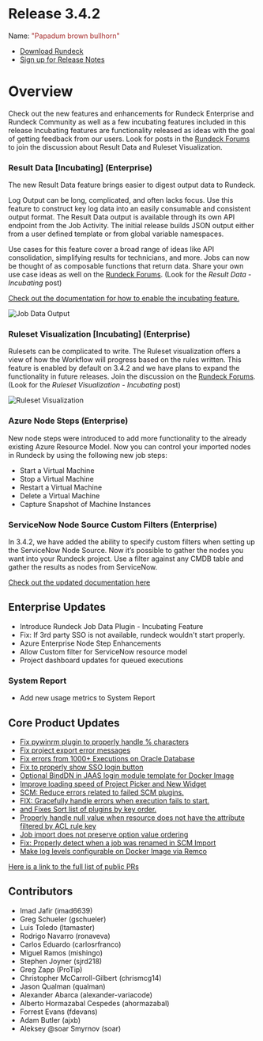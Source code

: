 # Release 3.4.2

Name: <span style="color: brown"><span class="glyphicon glyphicon-bullhorn"></span> "Papadum brown bullhorn"</span>

- [Download Rundeck](https://download.rundeck.com/)
- [Sign up for Release Notes](https://www.rundeck.com/release-notes-signup)

# Overview

Check out the new features and enhancements for Rundeck Enterprise and Rundeck Community as well as a few incubating features included in this release Incubating features are functionality released as ideas with the goal of getting feedback from our users. Look for posts in the [Rundeck Forums](https://community.pagerduty.com) to join the discussion about Result Data and Ruleset Visualization.

### Result Data [Incubating] (Enterprise)

The new Result Data feature brings easier to digest output data to Rundeck.

Log Output can be long, complicated, and often lacks focus. Use this feature to construct key log data into an easily consumable and consistent output format. The Result Data output is available through its own API endpoint from the Job Activity. The initial release builds JSON output either from a user defined template or from global variable namespaces.

Use cases for this feature cover a broad range of ideas like API consolidation, simplifying results for technicians, and more. Jobs can now be thought of as composable functions that return data. Share your own use case ideas as well on the [Rundeck Forums](https://community.pagerduty.com). (Look for the _Result Data - Incubating_ post)

[Check out the documentation for how to enable the incubating feature.](https://docs.rundeck.com/docs/manual/execution-lifecycle/job-data.html)

![Job Data Output](@assets/img/relnotes-342-jobdata.png)

### Ruleset Visualization [Incubating] (Enterprise)

Rulesets can be complicated to write. The Ruleset visualization offers a view of how the Workflow will progress based on the rules written. This feature is enabled by default on 3.4.2 and we have plans to expand the functionality in future releases. Join the discussion on the [Rundeck Forums](https://community.pagerduty.com). (Look for the _Ruleset Visualization - Incubating_ post)


![Ruleset Visualization](@assets/img/relnotes-342-rulesetvisual.gif)

### Azure Node Steps (Enterprise)

New node steps were introduced to add more functionality to the already existing Azure Resource Model. Now you can control your imported nodes in Rundeck by using the following new job steps:

* Start a Virtual Machine
* Stop a Virtual Machine
* Restart a Virtual Machine
* Delete a Virtual Machine
* Capture Snapshot of Machine Instances

### ServiceNow Node Source Custom Filters (Enterprise)

In 3.4.2, we have added the ability to specify custom filters when setting up the ServiceNow Node Source. Now it’s possible to gather the nodes you want into your Rundeck project. Use a filter against any CMDB table and gather the results as nodes from ServiceNow.

[Check out the updated documentation here](https://docs.rundeck.com/docs/administration/projects/resource-model-sources/servicenow.html)

## Enterprise Updates

* Introduce Rundeck Job Data Plugin - Incubating Feature
* Fix: If 3rd party SSO is not available, rundeck wouldn't start properly.
* Azure Enterprise Node Step Enhancements
* Allow Custom filter for ServiceNow resource model
* Project dashboard updates for queued executions

### System Report
* Add new usage metrics to System Report


## Core Product Updates

* [Fix pywinrm plugin to properly handle % characters](https://github.com/rundeck/rundeck/pull/7178)
* [Fix project export error messages](https://github.com/rundeck/rundeck/pull/7174)
* [Fix errors from 1000+ Executions on Oracle Database](https://github.com/rundeck/rundeck/pull/7173)
* [Fix to properly show SSO login button](https://github.com/rundeck/rundeck/pull/7170)
* [Optional BindDN in JAAS login module template for Docker Image](https://github.com/rundeck/rundeck/pull/7163)
* [Improve loading speed of Project Picker and New Widget](https://github.com/rundeck/rundeck/pull/7158)
* [SCM: Reduce errors related to failed SCM plugins.](https://github.com/rundeck/rundeck/pull/7153)
* [FIX: Gracefully handle errors when execution fails to start.](https://github.com/rundeck/rundeck/pull/7150)
* [and Fixes Sort list of plugins by key order.](https://github.com/rundeck/rundeck/pull/7142)
* [Properly handle null value when resource does not have the attribute filtered by ACL rule key](https://github.com/rundeck/rundeck/pull/7137)
* [Job import does not preserve option value ordering](https://github.com/rundeck/rundeck/pull/7122)
* [Fix: Properly detect when a job was renamed in SCM Import](https://github.com/rundeck/rundeck/pull/7030)
* [Make log levels configurable on Docker Image via Remco](https://github.com/rundeck/rundeck/pull/6990)

[Here is a link to the full list of public PRs](https://github.com/rundeck/rundeck/pulls?q=is%3Apr+milestone%3A3.4.2+is%3Aclosed)

## Contributors

* Imad Jafir (imad6639)
* Greg Schueler (gschueler)
* Luis Toledo (ltamaster)
* Rodrigo Navarro (ronaveva)
* Carlos Eduardo (carlosrfranco)
* Miguel Ramos (mishingo)
* Stephen Joyner (sjrd218)
* Greg Zapp (ProTip)
* Christopher McCarroll-Gilbert (chrismcg14)
* Jason Qualman (qualman)
* Alexander Abarca (alexander-variacode)
* Alberto Hormazabal Cespedes (ahormazabal)
* Forrest Evans (fdevans)
* Adam Butler (ajxb)
* Aleksey @soar Smyrnov (soar)
